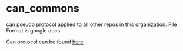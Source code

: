 # can_commons
can pseudo protocol applied to all other repos in this organization. 
File Format is google docs.

Can protocol can be found [here](https://docs.google.com/document/d/1iHl-qO0sJoXxy4184fG8rVAcuRpAMGc0CfnxKU6NXa0/edit?usp=sharing)

